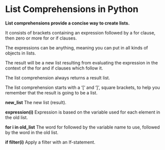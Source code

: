 # List Comprehensions in Python

**List comprehensions provide a concise way to create lists.**

It consists of brackets containing an expression followed by a for clause, then
zero or more for or if clauses.

The expressions can be anything, meaning you can
put in all kinds of objects in lists.

The result will be a new list resulting from evaluating the expression in the
context of the for and if clauses which follow it.

The list comprehension always returns a result list.

The list comprehension starts with a ‘[‘ and ‘]’, square brackets, to help you remember that the
result is going to be a list.

**new_list**
The new list (result).

**expression(i)**
Expression is based on the variable used for each element in the old list.

**for i in old_list**
The word for followed by the variable name to use, followed by the word in the
old list.

**if filter(i)**
Apply a filter with an If-statement.
